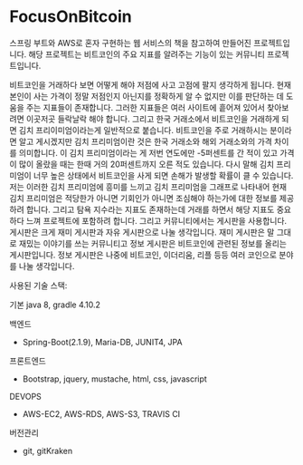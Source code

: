 # FocusOnBitcoin
스프링 부트와 AWS로 혼자 구현하는 웹 서비스의 책을 참고하여 만들어진 프로젝트입니다. 해당 프로젝트는 비트코인의 주요 지표를 알려주는 기능이 있는 커뮤니티 프로젝트입니다.

비트코인을 거래하다 보면 어떻게 해야 저점에 사고 고점에 팔지 생각하게 됩니다. 현재 본인이 사는 가격이 정말 저점인지 아닌지를 정확하게 알 수 없지만 이를 판단하는 데 도움을 주는 지표들이 존재합니다.
그러한 지표들은 여러 사이트에 흩어져 있어서 찾아보려면 이곳저곳 들락날락 해야 합니다. 그리고 한국 거래소에서 비트코인을 거래하게 되면 김치 프리이미엄이라는게 일반적으로 붙습니다.
비트코인을 주로 거래하시는 분이라면 알고 게시겠지만 김치 프리미엄이란 것은 한국 거래소와 해외 거래소와의 가격 차이를 의미합니다. 이 김치 프리미엄이라는 게 저번 연도에만 -5퍼센트를 간 적이 있고
가격이 많이 올랐을 때는 한때 거의 20퍼센트까지 오른 적도 있습니다. 다시 말해 김치 프리미엄이 너무 높은 상태에서 비트코인을 사게 되면 손해가 발생할 확률이 클 수 있습니다. 저는 이러한 김치 프리미엄에
흥미를 느끼고 김치 프리미엄을 그래프로 나타내어 현재 김치 프리미엄은 적당한가 아니면 기회인가 아니면 조심해야 하는가에 대한 정보를 제공하려 합니다. 그리고 탐욕 지수라는 지표도 존재하는데 거래를
하면서 해당 지표도 중요하다 느껴 프로젝트에 포함하려 합니다. 그리고 커뮤니티에서는 게시판을 사용합니다. 게시판은 크게 재미 게시판과 자유 게시판으로 나눌 생각입니다.
재미 게시판은 말 그대로 재밌는 이야기를 쓰는 커뮤니티고 정보 게시판은 비트코인에 관련된 정보를 올리는 게시판입니다. 정보 게시판은 나중에 비트코인, 이더리움, 리플 등등 여러 코인으로 분야를
나눌 생각입니다.

사용된 기술 스택: 

기본
java 8, gradle 4.10.2

백엔드
   - Spring-Boot(2.1.9), Maria-DB, JUNIT4, JPA

프론트엔드
   - Bootstrap, jquery, mustache, html, css, javascript

DEVOPS
  - AWS-EC2, AWS-RDS, AWS-S3, TRAVIS CI
  
버전관리 
  - git, gitKraken
